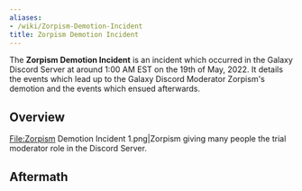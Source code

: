 ```yaml
---
aliases:
- /wiki/Zorpism-Demotion-Incident
title: Zorpism Demotion Incident
---
```


The **Zorpism Demotion Incident** is an incident which occurred in the Galaxy Discord Server at around 1:00 AM EST on the 19th of May, 2022. It details the events which lead up to the Galaxy Discord Moderator Zorpism's demotion and the events which ensued afterwards.

## Overview

<File:Zorpism> Demotion Incident 1.png|Zorpism giving many people the trial moderator role in the Discord Server.

## Aftermath